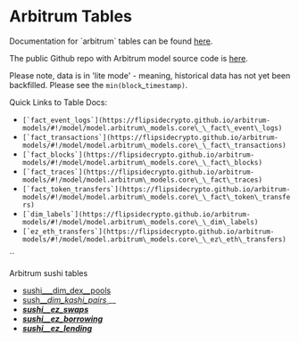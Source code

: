 # Arbitrum Tables

Documentation for \`arbitrum\` tables can be found [here](https://flipsidecrypto.github.io/arbitrum-models/#!/overview).

The public Github repo with Arbitrum model source code is [here](https://github.com/FlipsideCrypto/arbitrum-models).

Please note, data is in 'lite mode' - meaning, historical data has not yet been backfilled. Please see the `min(block`\_`timestamp)`.&#x20;

Quick Links to Table Docs:

* ``[`fact_event_logs`](https://flipsidecrypto.github.io/arbitrum-models/#!/model/model.arbitrum\_models.core\_\_fact\_event\_logs)``
* ``[`fact_transactions`](https://flipsidecrypto.github.io/arbitrum-models/#!/model/model.arbitrum\_models.core\_\_fact\_transactions)``
* ``[`fact_blocks`](https://flipsidecrypto.github.io/arbitrum-models/#!/model/model.arbitrum\_models.core\_\_fact\_blocks)``
* ``[`fact_traces`](https://flipsidecrypto.github.io/arbitrum-models/#!/model/model.arbitrum\_models.core\_\_fact\_traces)``
* ``[`fact_token_transfers`](https://flipsidecrypto.github.io/arbitrum-models/#!/model/model.arbitrum\_models.core\_\_fact\_token\_transfers)``
* ``[`dim_labels`](https://flipsidecrypto.github.io/arbitrum-models/#!/model/model.arbitrum\_models.core\_\_dim\_labels)``
* ``[`ez_eth_transfers`](https://flipsidecrypto.github.io/arbitrum-models/#!/model/model.arbitrum\_models.core\_\_ez\_eth\_transfers)``

``

Arbitrum sushi tables

* [sushi\_\__dim\_dex\__pools](https://cloud.getdbt.com/accounts/1258/runs/68372630/docs/#!/model/model.arbitrum\_models.sushi\_\_dim\_dex\_pools)
* [sush\_\__dim\_kashi\_pairs_ ](https://cloud.getdbt.com/accounts/1258/runs/68372630/docs/#!/model/model.arbitrum\_models.sushi\_\_dim\_kashi\_pairs)__
* __[_sushi\_\_ez\_swaps_](https://cloud.getdbt.com/accounts/1258/runs/68372630/docs/#!/model/model.arbitrum\_models.sushi\_\_ez\_swaps)__
* __[_sushi\_\_ez\_borrowing_](https://flipsidecrypto.github.io/arbitrum-models/#!/model/model.arbitrum\_models.sushi\_\_ez\_borrowing)__
* __[_sushi\_\_ez\_lending_](https://flipsidecrypto.github.io/arbitrum-models/#!/model/model.arbitrum\_models.sushi\_\_ez\_lending)__
